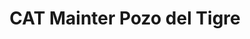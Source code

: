 ---
title: "CAT Mainter Pozo del Tigre"
url: /pozo-del-tigre/cat-mainter-pozo-del-tigre/
shop: agraria
---